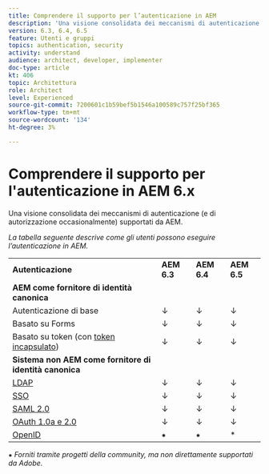 ```yaml
---
title: Comprendere il supporto per l’autenticazione in AEM
description: 'Una visione consolidata dei meccanismi di autenticazione (e di autorizzazione occasionalmente) supportati da AEM. '
version: 6.3, 6.4, 6.5
feature: Utenti e gruppi
topics: authentication, security
activity: understand
audience: architect, developer, implementer
doc-type: article
kt: 406
topic: Architettura
role: Architect
level: Experienced
source-git-commit: 7200601c1b59bef5b1546a100589c757f25bf365
workflow-type: tm+mt
source-wordcount: '134'
ht-degree: 3%

---
```



# Comprendere il supporto per l&#39;autenticazione in AEM 6.x

Una visione consolidata dei meccanismi di autenticazione (e di autorizzazione occasionalmente) supportati da AEM.

*La tabella seguente descrive come gli utenti possono eseguire l’autenticazione in AEM.*

<table>
    <tbody>
        <tr>
            <td><strong>Autenticazione</strong></td>
            <td><strong>AEM 6.3</strong></td>
            <td><strong>AEM 6.4</strong></td>
            <td><strong>AEM 6.5</strong></td>
        </tr>
        <tr>
            <td><strong>AEM come fornitore di identità canonica</strong></td>
            <td></td>
            <td></td>
            <td></td>
        </tr>
        <tr>
            <td>Autenticazione di base</td>
            <td>↓</td>
            <td>↓</td>
            <td>↓</td>
        </tr>
        <tr>
            <td>Basato su Forms</td>
            <td>↓</td>
            <td>↓</td>
            <td>↓</td>
        </tr>
        <tr>
            <td>Basato su token (con <a href="https://experienceleague.adobe.com/docs/experience-manager-65/administering/security/encapsulated-token.html" target="_blank">token incapsulato</a>)</td>
            <td>↓</td>
            <td>↓</td>
            <td>↓</td>
        </tr>
        <tr>
            <td><strong>Sistema non AEM come fornitore di identità canonica</strong></td>
            <td></td>
            <td></td>
            <td></td>
            <tr>
                <td><a href="https://experienceleague.adobe.com/docs/experience-manager-65/administering/security/ldap-config.html" target="_blank">LDAP</a></td>
                <td>↓</td>
                <td>↓</td>
                <td>↓</td>
            </tr>
            <tr>
                <td><a href="https://experienceleague.adobe.com/docs/experience-manager-65/deploying/configuring/single-sign-on.html" target="_blank">SSO</a></td>
                <td>↓</td>
                <td>↓</td>
                <td>↓</td>
            </tr>
            <tr>
                <td><a href="https://experienceleague.adobe.com/docs/experience-manager-65/administering/security/saml-2-0-authenticationhandler.html" target="_blank">SAML 2.0</a></td>
                <td>↓</td>
                <td>↓</td>
                <td>↓</td>
            </tr>
            <tr>
                <td><a href="https://helpx.adobe.com/experience-manager/kt/eseminars/gems/aem-oauth-server-functionality-in-aem.html" target="_blank">OAuth 1.0a e 2.0</a></td>
                <td>↓</td>
                <td>↓</td>
                <td>↓</td>
            </tr>
            <tr>
                <td><a href="https://sling.apache.org/documentation/the-sling-engine/authentication/authentication-authenticationhandler/openid-authenticationhandler.html" target="_blank">OpenID</a></td>
                <td>⁕</td>
                <td>⁕</td>
                <td>*</td>
            </tr>
    </tbody>
</table>

⁕ *Forniti tramite progetti della community, ma non direttamente supportati da Adobe.*
